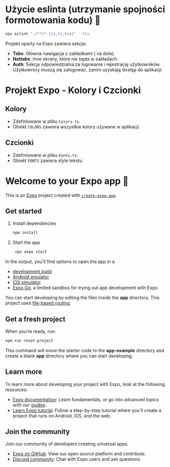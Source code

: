 # Użycie eslinta (utrzymanie spojności formotowania kodu) 👋
```bash
npx eslint "./**/*.{js,ts,tsx}" --fix

```

Projekt oparty na Expo zawiera sekcje:

- **Tabs**: Główna nawigacja z zakładkami ( na dole).
- **Nottabs**: Inne ekrany, które nie będa w zakładach.
- **Auth**: Sekcja odpowiedzialna za logowanie i rejestrację użytkowników. Użytkownicy muszą się zalogować, zanim uzyskają dostęp do aplikacji.


# Projekt Expo - Kolory i Czcionki

## Kolory
- Zdefiniowane w pliku `Colors.ts`.
- Obiekt `COLORS` zawiera wszystkie kolory używane w aplikacji.

## Czcionki
- Zdefiniowane w pliku `Fonts.ts`.
- Obiekt `FONTS` zawiera style tekstu


# Welcome to your Expo app 👋

This is an [Expo](https://expo.dev) project created with [`create-expo-app`](https://www.npmjs.com/package/create-expo-app).

## Get started

1. Install dependencies

   ```bash
   npm install
   ```

2. Start the app

   ```bash
    npx expo start
   ```

In the output, you'll find options to open the app in a

- [development build](https://docs.expo.dev/develop/development-builds/introduction/)
- [Android emulator](https://docs.expo.dev/workflow/android-studio-emulator/)
- [iOS simulator](https://docs.expo.dev/workflow/ios-simulator/)
- [Expo Go](https://expo.dev/go), a limited sandbox for trying out app development with Expo

You can start developing by editing the files inside the **app** directory. This project uses [file-based routing](https://docs.expo.dev/router/introduction).

## Get a fresh project

When you're ready, run:

```bash
npm run reset-project
```

This command will move the starter code to the **app-example** directory and create a blank **app** directory where you can start developing.

## Learn more

To learn more about developing your project with Expo, look at the following resources:

- [Expo documentation](https://docs.expo.dev/): Learn fundamentals, or go into advanced topics with our [guides](https://docs.expo.dev/guides).
- [Learn Expo tutorial](https://docs.expo.dev/tutorial/introduction/): Follow a step-by-step tutorial where you'll create a project that runs on Android, iOS, and the web.

## Join the community

Join our community of developers creating universal apps.

- [Expo on GitHub](https://github.com/expo/expo): View our open source platform and contribute.
- [Discord community](https://chat.expo.dev): Chat with Expo users and ask questions.
